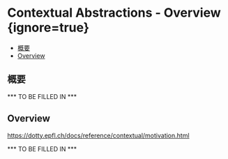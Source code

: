 # Contextual Abstractions - Overview {ignore=true}

<!-- @import "[TOC]" {cmd="toc" depthFrom=1 depthTo=6 orderedList=false} -->

<!-- code_chunk_output -->

- [概要](#概要)
- [Overview](#overview)

<!-- /code_chunk_output -->

## 概要

*** TO BE FILLED IN ***

## Overview

https://dotty.epfl.ch/docs/reference/contextual/motivation.html

*** TO BE FILLED IN ***

